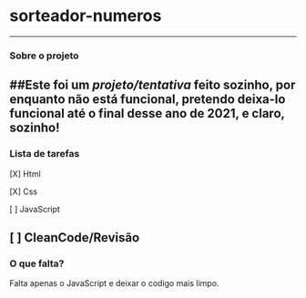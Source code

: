 # sorteador-numeros
---
### Sobre o projeto

##Este foi um _**projeto/tentativa**_ feito sozinho, por enquanto não está funcional, pretendo deixa-lo funcional até o final desse ano de 2021, e claro, sozinho!
---
### Lista de tarefas

[X] Html

[X] Css

[ ] JavaScript

[ ] CleanCode/Revisão
---
### O que falta?

Falta apenas o JavaScript e deixar o codigo mais limpo.

